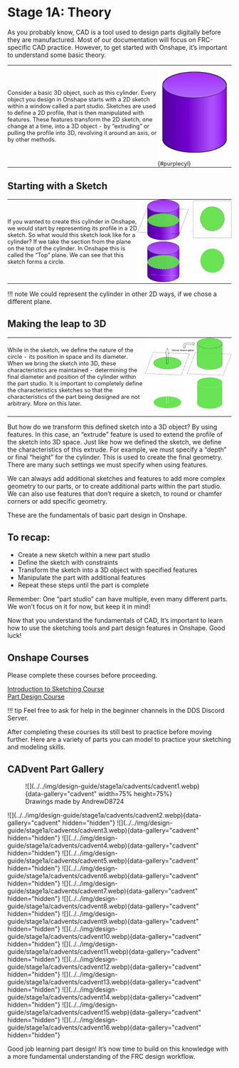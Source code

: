 <style>
td {
  text-align: left !important;
  vertical-align: middle !important;
}
td, th , table{
   border: none!important;
   font-size: 0.8rem;
   padding:0 !important;
}

table tr:hover{
    background-color: transparent !important;
}

#purplecyl {
    padding-right: 2rem;
    width: 85%;
    height: auto;
}

</style>

# Stage 1A: Theory

As you probably know, CAD is a tool used to design parts digitally before they are manufactured. Most of our documentation will focus on FRC-specific CAD practice. However, to get started with Onshape, it’s important to understand some basic theory.

| | |
| :-: | :-: |
| Consider a basic 3D object, such as this cylinder. Every object you design in Onshape starts with a 2D sketch within a window called a part studio. Sketches are used to define a 2D profile, that is then manipulated with features. These features transform the 2D sketch, one change at a time, into a 3D object - by “extruding” or pulling the profile into 3D, revolving it around an axis, or by other methods. | ![purple_cylinder](../../img/design-guide/stage1a/purplecyl.webp){#purplecyl} |

## Starting with a Sketch

| | |
| :-: | :-: |
| If you wanted to create this cylinder in Onshape, we would start by representing its profile in a 2D sketch. So what would this sketch look like for a cylinder? If we take the section from the plane on the top of the cylinder. In Onshape this is called the “Top” plane. We can see that this sketch forms a circle. | ![cross](../../img/design-guide/stage1a/cross-light.webp#only-light) ![cross](../../img/design-guide/stage1a/cross-dark.webp#only-dark) |

!!! note
    We could represent the cylinder in other 2D ways, if we chose a different plane.


## Making the leap to 3D
| | |
| :-: | :-: |
| While in the sketch, we define the nature of the circle - its position in space and its diameter. When we bring the sketch into 3D, these characteristics are maintained - determining the final diameter and position of the cylinder within the part studio. It is important to completely define the characteristics sketches so that the characteristics of the part being designed are not arbitrary. More on this later.| ![extrude](../../img/design-guide/stage1a/extrude-light.webp#only-light) ![extrude](../../img/design-guide/stage1a/extrude-dark.webp#only-dark) |

But how do we transform this defined sketch into a 3D object? By using features. In this case, an “extrude” feature is used to extend the profile of the sketch into 3D space.
Just like how we defined the sketch, we define the characteristics of this extrude. For example, we must specify a “depth” or final “height” for the cylinder. This is used to create the final geometry. There are many such settings we must specify when using features.

We can always add additional sketches and features to add more complex geometry to our parts, or to create additional parts within the part studio. We can also use features that don’t require a sketch, to round or chamfer corners or add specific geometry. 

These are the fundamentals of basic part design in Onshape.

## To recap:

- Create a new sketch within a new part studio
- Define the sketch with constraints
- Transform the sketch into a 3D object with specified features
- Manipulate the part with additional features 
- Repeat these steps until the part is complete

Remember: One “part studio” can have multiple, even many different parts. We won’t focus on it for now, but keep it in mind!

Now that you understand the fundamentals of CAD, It’s important to learn how to use the sketching tools and part design features in Onshape. Good luck!

## Onshape Courses
Please complete these courses before proceeding.

[Introduction to Sketching Course](https://learn.onshape.com/courses/introduction-to-sketching)<br>
[Part Design Course](https://learn.onshape.com/courses/fundamentals-part-design-using-part-studios)

!!! tip
    Feel free to ask for help in the beginner channels in the DDS Discord Server.

After completing these courses its still best to practice before moving further. Here are a variety of parts you can model to practice your sketching and modeling skills. 

## CADvent Part Gallery
<figure markdown>
![](../../img/design-guide/stage1a/cadvents/cadvent1.webp){data-gallery="cadvent" width=75% height=75%}
<figcaption>Drawings made by AndrewD8724</figcaption>
</figure>
![](../../img/design-guide/stage1a/cadvents/cadvent2.webp){data-gallery="cadvent" hidden="hidden"}
![](../../img/design-guide/stage1a/cadvents/cadvent3.webp){data-gallery="cadvent" hidden="hidden"}
![](../../img/design-guide/stage1a/cadvents/cadvent4.webp){data-gallery="cadvent" hidden="hidden"}
![](../../img/design-guide/stage1a/cadvents/cadvent5.webp){data-gallery="cadvent" hidden="hidden"}
![](../../img/design-guide/stage1a/cadvents/cadvent6.webp){data-gallery="cadvent" hidden="hidden"}
![](../../img/design-guide/stage1a/cadvents/cadvent7.webp){data-gallery="cadvent" hidden="hidden"}
![](../../img/design-guide/stage1a/cadvents/cadvent8.webp){data-gallery="cadvent" hidden="hidden"}
![](../../img/design-guide/stage1a/cadvents/cadvent9.webp){data-gallery="cadvent" hidden="hidden"}
![](../../img/design-guide/stage1a/cadvents/cadvent10.webp){data-gallery="cadvent" hidden="hidden"}
![](../../img/design-guide/stage1a/cadvents/cadvent11.webp){data-gallery="cadvent" hidden="hidden"}
![](../../img/design-guide/stage1a/cadvents/cadvent12.webp){data-gallery="cadvent" hidden="hidden"}
![](../../img/design-guide/stage1a/cadvents/cadvent13.webp){data-gallery="cadvent" hidden="hidden"}
![](../../img/design-guide/stage1a/cadvents/cadvent14.webp){data-gallery="cadvent" hidden="hidden"}
![](../../img/design-guide/stage1a/cadvents/cadvent15.webp){data-gallery="cadvent" hidden="hidden"}
![](../../img/design-guide/stage1a/cadvents/cadvent16.webp){data-gallery="cadvent" hidden="hidden"}

Good job learning part design! It’s now time to build on this knowledge with a more fundamental understanding of the FRC design workflow.
